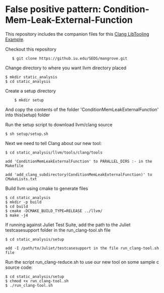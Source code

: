 # False positive pattern: Condition-Mem-Leak-External-Function

This repository includes the companion files for this [Clang LibTooling Example](http://kevinaboos.blogspot.com/2013/07/clang-tutorial-part-ii-libtooling.html).

Checkout this repository

       $ git clone https://github.iu.edu/SEDS/mangrove.git

Change directory to where you want llvm directory placed

	$ mkdir static_analysis
	$ cd static_analysis

Create a setup directory

        $ mkdir setup

And copy the contents of the folder 'ConditionMemLeakExternalFunction' into this(setup) folder

Run the setup script to download llvm/clang source

	$ sh setup/setup.sh

Next we need to tell Clang about our new tool:

	$ cd static_analysis/llvm/tools/clang/tools

	add 'ConditionMemLeakExternalFunction' to PARALLEL_DIRS :- in the Makefile
	
	add 'add_clang_subdirectory(ConditionMemLeakExternalFunction)' to CMakeLists.txt

Build llvm using cmake to generate files

	$ cd static_analysis 
	$ mkdir -p build
	$ cd build
	$ cmake -DCMAKE_BUILD_TYPE=RELEASE ../llvm/
	$ make -j4

If running against Juliet Test Suite, add the path to the Juliet testcasesupport folder in the run_clang-tool.sh file

	$ cd static_analysis/setup

	add -I /path/to/Juliet/testcasesupport in the file run_clang-tool.sh file

Run the script run_clang-reduce.sh to use our new tool on some sample c source code:

	$ cd static_analysis/setup
	$ chmod +x run_clang-tool.sh
	$ ./run_clang-tool.sh
